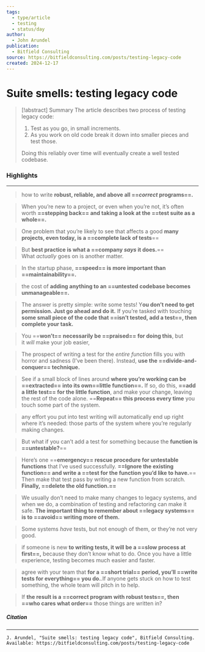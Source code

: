 ```yaml
---
tags:
  - type/article
  - testing
  - status/day
author:
  - John Arundel
publication:
  - Bitfield Consulting
source: https://bitfieldconsulting.com/posts/testing-legacy-code
created: 2024-12-17
---
```

# **Suite smells: testing legacy code**

> [!abstract] Summary
> The article describes two process of testing legacy code:
> 1. Test as you go, in small increments.
> 2. As you work on old code break it down into smaller pieces and test those.
> 
>Doing this reliably over time will eventually create a well tested codebase.
### **Highlights**
---
> how to write **robust, reliable, and above all ==_correct_ programs==.**

> When you’re new to a project, or even when you’re not, it’s often worth **==stepping back== and taking a look at the ==test suite as a whole==.**

> One problem that you’re likely to see that affects a good **many projects, even today, is a ==complete lack of tests**==

> But **best practice is what a ==company _says_ it does.**== What _actually_ goes on is another matter.

> In the startup phase, **==speed== is more important than ==maintainability==.**

> the cost of **adding anything to an ==untested codebase becomes unmanageable==.**

> The answer is pretty simple: write some tests! Y**ou don’t need to get permission. Just go ahead and do it.** If you’re tasked with touching **some small piece of the code that ==isn’t tested, add a test==, then complete your task.**

> You ==**won’t== necessarily be ==praised== for doing this**, but it _will_ make your job easier,

> The prospect of writing a test for the _entire function_ fills you with horror and sadness (I’ve been there). Instead, **use the ==divide-and-conquer== technique.**

> See if a small block of lines around **where you’re working can be ==extracted== into its own==little function==.** If so, do this, **==add a little test== for the little function**, and make your change, leaving the rest of the code alone. ==**Repeat== this process every time** you touch some part of the system.

> any effort you put into test writing will automatically end up right where it’s needed: those parts of the system where you’re regularly making changes.

> But what if you can’t add a test for something because the **function is ==untestable?**==

> Here’s one ==**emergency== rescue procedure for untestable functions** that I’ve used successfully. **==Ignore the existing function== and write a ==test for the function you’d like to have.**== Then make that test pass by writing a new function from scratch. **Finally, ==delete the old function.==**

> We usually don’t need to make many changes to legacy systems, and when we do, a combination of testing and refactoring can make it safe. **The important thing to remember about ==legacy systems== is to ==avoid== writing more of them.**

> Some systems _have_ tests, but not enough of them, or they’re not very good.

> if someone is new **to writing tests, it will be a ==slow process at first==,** because they don’t know what to do. Once you have a little experience, testing becomes much easier and faster.

> agree with your team that **for a ==short trial== period, you’ll ==write tests for everything== you do.**.If anyone gets stuck on how to test something, the whole team will pitch in to help.

> If **the result is a ==correct program with robust tests==, then ==who cares what order==** those things are written in?
##### **Citation**
---
```
J. Arundel, "Suite smells: testing legacy code", Bitfield Consulting.
Available: https://bitfieldconsulting.com/posts/testing-legacy-code 
```
